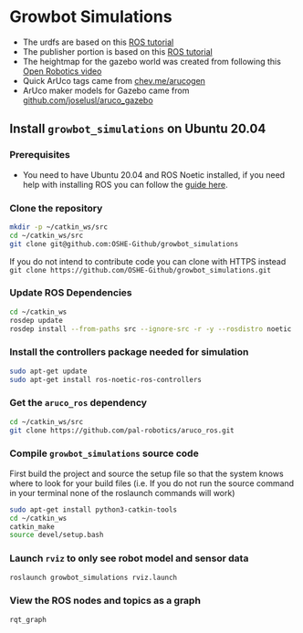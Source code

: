 # Growbot Simulations

- The urdfs are based on this [ROS tutorial](https://wiki.ros.org/urdf/Tutorials/Building%20a%20Visual%20Robot%20Model%20with%20URDF%20from%20Scratch)
- The publisher portion is based on this [ROS tutorial](https://wiki.ros.org/ROS/Tutorials/WritingPublisherSubscriber%28c%2B%2B%29)
- The heightmap for the gazebo world was created from following this [Open Robotics video](https://vimeo.com/58409707)
- Quick ArUco tags came from [chev.me/arucogen](https://chev.me/arucogen/)
- ArUco maker models for Gazebo came from [github.com/joselusl/aruco_gazebo](https://github.com/joselusl/aruco_gazebo)

## Install `growbot_simulations` on Ubuntu 20.04

### Prerequisites

- You need to have Ubuntu 20.04 and ROS Noetic installed, if you need help with installing ROS you can follow the [guide here](install_noetic_bare_metal.md).

### Clone the repository

```sh
mkdir -p ~/catkin_ws/src
cd ~/catkin_ws/src
git clone git@github.com:OSHE-Github/growbot_simulations
```

If you do not intend to contribute code you can clone with HTTPS instead `git clone https://github.com/OSHE-Github/growbot_simulations.git`

### Update ROS Dependencies

```sh
cd ~/catkin_ws
rosdep update
rosdep install --from-paths src --ignore-src -r -y --rosdistro noetic
```

### Install the controllers package needed for simulation

```sh
sudo apt-get update
sudo apt-get install ros-noetic-ros-controllers
```

### Get the `aruco_ros` dependency

```sh
cd ~/catkin_ws/src
git clone https://github.com/pal-robotics/aruco_ros.git
```

### Compile `growbot_simulations` source code

First build the project and source the setup file so that the system knows where to look for your build files (i.e. If you do not run the source command in your terminal none of the roslaunch commands will work)

```sh
sudo apt-get install python3-catkin-tools
cd ~/catkin_ws
catkin_make
source devel/setup.bash
```

### Launch `rviz` to only see robot model and sensor data

```sh
roslaunch growbot_simulations rviz.launch
```

### View the ROS nodes and topics as a graph
 
```sh
rqt_graph
```


